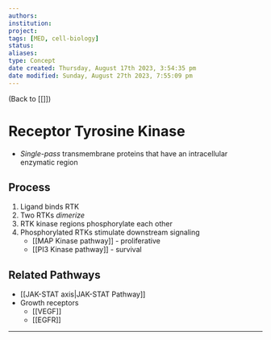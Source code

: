 ```yaml
---
authors: 
institution: 
project: 
tags: [MED, cell-biology]
status: 
aliases: 
type: Concept
date created: Thursday, August 17th 2023, 3:54:35 pm
date modified: Sunday, August 27th 2023, 7:55:09 pm
---
```


(Back to [[]])

# Receptor Tyrosine Kinase

- _Single-pass_ transmembrane proteins that have an intracellular enzymatic region
## Process
1. Ligand binds RTK
2. Two RTKs _dimerize_
3. RTK kinase regions phosphorylate each other
4. Phosphorylated RTKs stimulate downstream signaling
	- [[MAP Kinase pathway]] - proliferative
	- [[PI3 Kinase pathway]] - survival
## Related Pathways
- [[JAK-STAT axis|JAK-STAT Pathway]]
- Growth receptors
	- [[VEGF]]
	- [[EGFR]]

---
